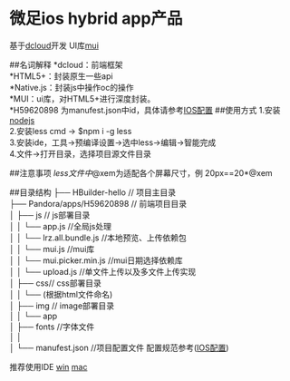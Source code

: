# 微足ios hybrid app产品

基于<a href="http://www.dcloud.io/">dcloud</a>开发 UI库<a href="https://github.com/dcloudio/mui">mui</a>

##名词解释
*dcloud：前端框架 <br/>
*HTML5+：封装原生一些api <br/>
*Native.js：封装js中操作oc的操作 <br/>
*MUI：ui库，对HTML5+进行深度封装。 <br/>
*H59620898 为manufest.json中id，具体请参考<a href="http://ask.dcloud.net.cn/article/41">IOS配置</a>
##使用方式
1.安装<a href="https://nodejs.org/en/">nodejs</a>     <br/>
2.安装less  cmd -> $npm i -g less <br/>
3.安装ide，工具->预编译设置->选中less->编辑->智能完成 <br/>
4.文件->打开目录，选择项目源文件目录 <br/>


##注意事项
*less文件中*@xem为适配各个屏幕尺寸，例   20px==20*@xem



##目录结构
 ├── HBuilder-hello   // 项目主目录<br/>
   ├── Pandora/apps/H59620898                      // 前端项目目录 <br/>
   │    ├── js                                         // js部署目录<br/>
   │    │       └── app.js //全局js处理        <br/>
   │    │       └── lrz.all.bundle.js //本地预览、上传依赖包 <br/>
   │    │       └── mui.js //mui库<br/>
   │    │       └── mui.picker.min.js //mui日期选择依赖库<br/>
   │    │       └── upload.js //单文件上传以及多文件上传实现<br/>
   │    ├──  css// css部署目录<br/>
   │    │       └── (根据html文件命名)             <br/>
   │    ├──  img // image部署目录<br/>
   │    │       └── app             <br/>
   │    ├──  fonts //字体文件<br/>
   │    │               <br/>
   │    └──  manufest.json //项目配置文件 配置规范参考(<a href="http://ask.dcloud.net.cn/article/41">IOS配置</a>)<br/>

推荐使用IDE
<a href="http://download.dcloud.net.cn/HBuilder.7.0.0.windows.zip">win</a> 
<a href="http://download.dcloud.net.cn/HBuilder.7.0.0.macosx_64.tar.gz">mac</a>  
